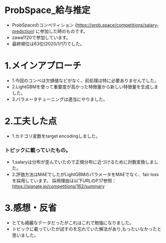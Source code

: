 # ProbSpace_給与推定
- ProbSpaceのコンペティション (https://prob.space/competitions/salary-prediction) に参加した時のものです。
- zawa1120で参加しています。
- 最終順位は63位(2020/1/17)でした。

# 1.メインアプローチ
- 1.今回のコンペは欠損値などがなく、前処理は特に必要ありませんでした。
- 2.LightGBMを使って重要度が高かった特徴量から新しい特徴量を生成しました。
- 3.パラメータチューニングは適当にやりました。

# 2.工夫した点
- 1.カテゴリ変数をtarget encodingしました。
### トピックに載っていたもの。
 - 1.salaryは分布が歪んでいたので正規分布に近づけるために対数変換しました。
 - 2.評価方法はMAEでしたがLightGBMのパラメータをMAEでなく、fair lossを採用しています。
     採用理由は以下URLのP.17参照： https://signate.jp/competitions/162/summary 
 
 # 3.感想・反省
 - とても綺麗なデータだったがこれはこれで勉強になりました。
 - トピックに載っていたが試すのを忘れていた解法があり,もったいなかったと思いました。
